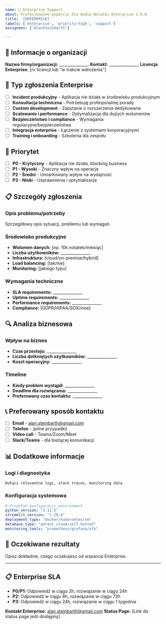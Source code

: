 ```yaml
---
name: 🔧 Enterprise Support
about: Profesjonalne wsparcie dla Audio Notatki Enterprise 2.0.0
title: '[ENTERPRISE] '
labels: ['enterprise', 'priority-high', 'support']
assignees: ['AlanSteinbarth']

---
```


## 🏢 Informacje o organizacji
**Nazwa firmy/organizacji:** _______________
**Kontakt:** _______________
**Licencja Enterprise:** [nr licencji lub "w trakcie wdrożenia"]

## 🎯 Typ zgłoszenia Enterprise
- [ ] **Incident produkcyjny** - Aplikacja nie działa w środowisku produkcyjnym
- [ ] **Konsultacja techniczna** - Potrzebuję profesjonalnej porady
- [ ] **Custom development** - Zapytanie o rozszerzenia dedykowane
- [ ] **Scalowanie i performance** - Optymalizacja dla dużych wolumenów
- [ ] **Bezpieczeństwo i compliance** - Wymagania regulacyjne/bezpieczeństwa
- [ ] **Integracja enterprise** - Łączenie z systemami korporacyjnymi
- [ ] **Training i onboarding** - Szkolenia dla zespołu

## 🚨 Priorytet
- [ ] **P0 - Krytyczny** - Aplikacja nie działa, blocking business
- [ ] **P1 - Wysoki** - Znaczny wpływ na operacje
- [ ] **P2 - Średni** - Umiarkowany wpływ na wydajność
- [ ] **P3 - Niski** - Usprawnienia i optymalizacje

## 📋 Szczegóły zgłoszenia
### Opis problemu/potrzeby
Szczegółowy opis sytuacji, problemu lub wymagań.

### Środowisko produkcyjne
- **Wolumen danych:** [np. 10k notatek/miesiąc]
- **Liczba użytkowników:** _______________
- **Infrastruktura:** [cloud/on-premise/hybrid]
- **Load balancing:** [tak/nie]
- **Monitoring:** [jakiego typu]

### Wymagania techniczne
- **SLA requirements:** _______________
- **Uptime requirements:** _______________
- **Performance requirements:** _______________
- **Compliance:** [GDPR/HIPAA/SOX/inne]

## 🔍 Analiza biznesowa
### Wpływ na biznes
- **Czas przestoju:** _______________
- **Liczba dotkniętych użytkowników:** _______________
- **Koszt operacyjny:** _______________

### Timeline
- **Kiedy problem wystąpił:** _______________
- **Deadline dla rozwiązania:** _______________
- **Preferowany czas kontaktu:** _______________

## 📞 Preferowany sposób kontaktu
- [ ] **Email** - alan.steinbarth@gmail.com
- [ ] **Telefon** - (pilne przypadki)
- [ ] **Video call** - Teams/Zoom/Meet
- [ ] **Slack/Teams** - dla bieżącej komunikacji

## 📊 Dodatkowe informacje
### Logi i diagnostyka
```
Dołącz relevantne logi, stack traces, monitoring data
```

### Konfiguracja systemowa
```yaml
# Przykład konfiguracji environment
python_version: "3.11.5"
streamlit_version: "1.28.0"
deployment_type: "docker/kubernetes/vm"
database_type: "qdrant_cloud/self_hosted"
monitoring_tools: "prometheus/grafana/elk"
```

## 🎯 Oczekiwane rezultaty
Opisz dokładnie, czego oczekujesz od wsparcia Enterprise.

---

## 📋 Enterprise SLA
- **P0/P1:** Odpowiedź w ciągu 2h, rozwiązanie w ciągu 24h
- **P2:** Odpowiedź w ciągu 8h, rozwiązanie w ciągu 72h  
- **P3:** Odpowiedź w ciągu 24h, rozwiązanie w ciągu 1 tygodnia

**Kontakt Enterprise:** alan.steinbarth@gmail.com
**Status Page:** [Link do status page jeśli dostępny]

